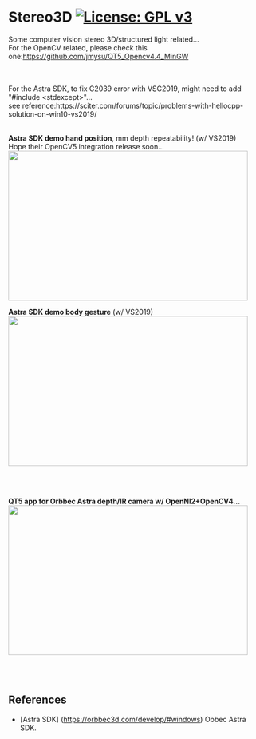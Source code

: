 # Stereo3D [![License: GPL v3](https://img.shields.io/badge/License-GPLv3-blue.svg)](https://www.gnu.org/licenses/gpl-3.0)<br>
Some computer vision stereo 3D/structured light related...<br>
For the OpenCV related, please check this one:https://github.com/jmysu/QT5_Opencv4.4_MinGW

<br>
<br>
For the Astra SDK, to fix C2039 error with VSC2019, might need to add "#include &lt;stdexcept&gt;"...<br>
see reference:https://sciter.com/forums/topic/problems-with-hellocpp-solution-on-win10-vs2019/

<br>
<br>

__Astra SDK demo hand position__, mm depth repeatability! (w/ VS2019)<br>
Hope their OpenCV5 integration release soon...<br>
<img src="pic/Astra3D_Hand.gif" width=480 height=300/> <br>

__Astra SDK demo body gesture__ (w/ VS2019)<br>
<img src="pic/Astra3D_Body.gif" width=480 height=300/>

<br><br>

 __QT5 app for Orbbec Astra depth/IR camera w/ OpenNI2+OpenCV4...__<br>
<img src="https://github.com/jmysu/QT5_Opencv4.4_MinGW/pic/AstraColorDepth_OpenNI2.jpg" width=480 height=300/> <br>

<br>
<br>

## References
  - [Astra SDK] (https://orbbec3d.com/develop/#windows) Obbec Astra SDK.

